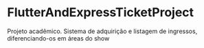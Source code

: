 # FlutterAndExpressTicketProject
Projeto acadêmico. Sistema de adquirição e listagem de ingressos, diferenciando-os em áreas do show 
